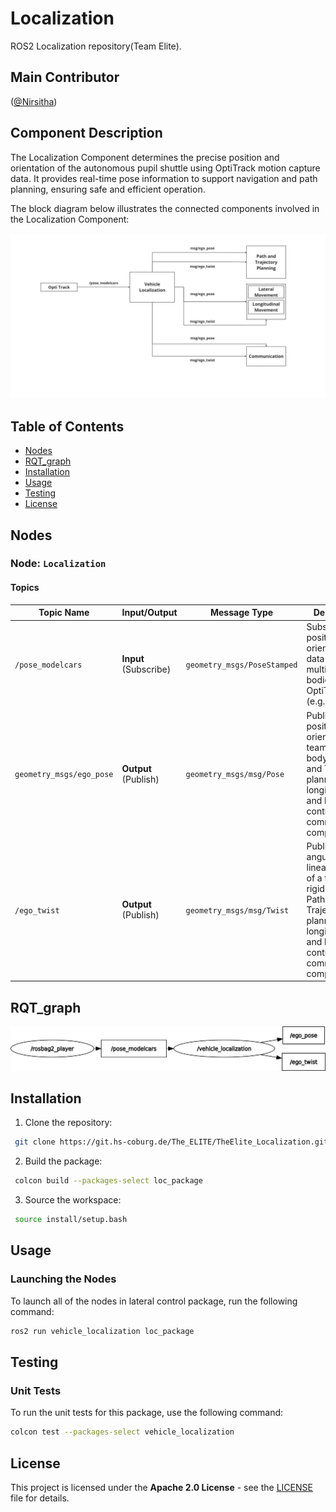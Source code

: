 # Localization
ROS2 Localization repository(Team Elite).

## Main Contributor
([@Nirsitha](https://git.hs-coburg.de/Nirsitha))

## Component Description
The Localization Component determines the precise position and orientation of the autonomous pupil shuttle using OptiTrack motion capture data. It provides real-time pose information to support navigation and path planning, ensuring safe and efficient operation.

The block diagram below illustrates the connected components involved in the Localization Component:

<img src="loccomp.jpg" alt="block_diagram" width="750">

## Table of Contents
- [Nodes](#nodes)
- [RQT_graph](#rqt_graph)
- [Installation](#installation)
- [Usage](#usage)
- [Testing](#testing)
- [License](#license)


## Nodes
### Node: `Localization`
#### Topics

| **Topic Name**            | **Input/Output**    | **Message Type**             | **Description** |
|---------------------------|---------------------|------------------------------|-----------------|
| `/pose_modelcars`         | **Input** (Subscribe) | `geometry_msgs/PoseStamped`  |Subscribe the position and orientation data of multiple rigid bodies from OptiTrack (e.g., cars). |
| `geometry_msgs/ego_pose`     | **Output** (Publish)  | `geometry_msgs/msg/Pose`     |Publishes the position and orientation of a team elite rigid body  to Path and Trajectory planner, longitudinal and lateral controller, communication components|
| `/ego_twist`     | **Output** (Publish)  | `geometry_msgs/msg/Twist`     |Publishes the angular and linear velocity of a team elite rigid body to Path and Trajectory planner, longitudinal and lateral controller, communication components|


## RQT_graph

<img src="rosgraphloc.png" alt="block_diagram" width="750">

## Installation
1. Clone the repository:
```bash
 git clone https://git.hs-coburg.de/The_ELITE/TheElite_Localization.git
```
2. Build the package:
```bash
 colcon build --packages-select loc_package
```
3. Source the workspace:
```bash
 source install/setup.bash
```

## Usage
### Launching the Nodes
To launch all of the nodes in lateral control package, run the following command:

```bash
ros2 run vehicle_localization loc_package 
```

## Testing
### Unit Tests
To run the unit tests for this package, use the following command:

```bash
colcon test --packages-select vehicle_localization
```

## License

This project is licensed under the **Apache 2.0 License** - see the [LICENSE](LICENSE) file for details.



